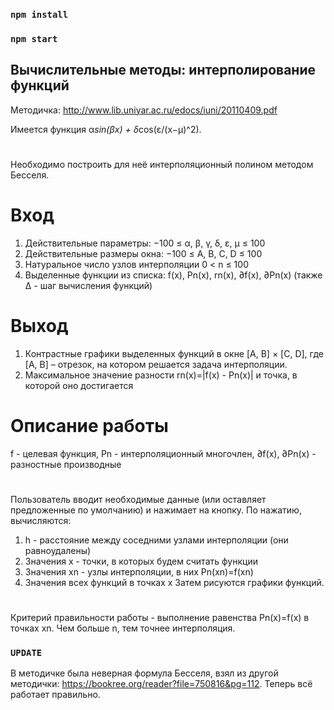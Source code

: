 ### `npm install`

### `npm start`

## Вычислительные методы: интерполирование функций

Методичка: http://www.lib.uniyar.ac.ru/edocs/iuni/20110409.pdf

Имеется функция α*sin(βx) + δ*cos(ε/(x−µ)^2).

#

Необходимо построить для неё интерполяционный полином методом Бесселя.

# Вход

1. Действительные параметры: −100 ≤ α, β, γ, δ, ε, µ ≤ 100
2. Действительные размеры окна: −100 ≤ A, B, C, D ≤ 100
3. Натуральное число узлов интерполяции 0 < n ≤ 100
4. Выделенные функции из списка: f(x), Pn(x), rn(x), ∂f(x), ∂Pn(x)
   (также Δ - шаг вычисления функций)

# Выход

1. Контрастные графики выделенных функций в окне [A, B] × [C, D],
   где [A, B] – отрезок, на котором решается задача интерполяции.
2. Максимальное значение разности rn(x)=|f(x) - Pn(x)| и точка, в которой оно достигается

# Описание работы

f - целевая функция, Pn - интерполяционный многочлен, ∂f(x), ∂Pn(x) - разностные производные

#

Пользователь вводит необходимые данные (или оставляет предложенные по умолчанию) и нажимает на кнопку.
По нажатию, вычисляются:

1. h - расстояние между соседними узлами интерполяции (они равноудалены)
2. Значения x - точки, в которых будем считать функции
3. Значения xn - узлы интерполяции, в них Pn(xn)=f(xn)
4. Значения всех функций в точках x
   Затем рисуются графики функций.

#

Критерий правильности работы - выполнение равенства Pn(x)=f(x) в точках xn. Чем больше n, тем точнее интерполяция.

### `UPDATE`

В методичке была неверная формула Бесселя, взял из другой методички: https://bookree.org/reader?file=750816&pg=112. Теперь всё работает правильно.
